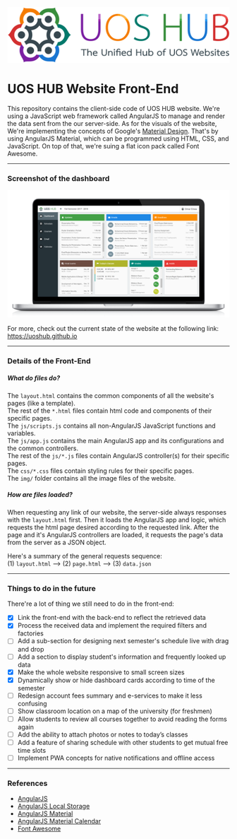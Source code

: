 ![](https://github.com/UOSHUB/Images/raw/master/slogan.png)

# UOS HUB Website Front-End

This repository contains the client-side code of UOS HUB website. 
We're using a JavaScript web framework called AngularJS to manage and render the data sent from the our server-side.
As for the visuals of the website, We're implementing the concepts of Google's [Material Design](https://material.io/guidelines). 
That's by using AngularJS Material, which can be programmed using HTML, CSS, and JavaScript.
On top of that, we're suing a flat icon pack called Font Awesome.

***

### Screenshot of the dashboard

![](./img/dashboard.png)

For more, check out the current state of the website at the following link:
https://uoshub.github.io

***

### Details of the Front-End

##### What do files do?
The `layout.html` contains the common components of all the website's pages (like a template).  
The rest of the `*.html` files contain html code and components of their specific pages.  
The `js/scripts.js` contains all non-AngularJS JavaScript functions and variables.  
The `js/app.js` contains the main AngularJS app and its configurations and the common controllers.  
The rest of the `js/*.js` files contain AngularJS controller(s) for their specific pages.  
The `css/*.css` files contain styling rules for their specific pages.  
The `img/` folder contains all the image files of the website.

##### How are files loaded?
When requesting any link of our website, the server-side always responses with the `layout.html` first.
Then it loads the AngularJS app and logic, which requests the html page desired according to the requested link.
After the page and it's AngularJS controllers are loaded, it requests the page's data from the server as a JSON object.

Here's a summary of the general requests sequence:  
(1) `layout.html` --> (2) `page.html` --> (3) `data.json`

***

### Things to do in the future

There're a lot of thing we still need to do in the front-end:

- [x] Link the front-end with the back-end to reflect the retrieved data
- [x] Process the received data and implement the required filters and factories
- [ ] Add a sub-section for designing next semester's schedule live with drag and drop
- [ ] Add a section to display student's information and frequently looked up data
- [x] Make the whole website responsive to small screen sizes
- [x] Dynamically show or hide dashboard cards according to time of the semester
- [ ] Redesign account fees summary and e-services to make it less confusing
- [ ] Show classroom location on a map of the university (for freshmen)
- [ ] Allow students to review all courses together to avoid reading the forms again
- [ ] Add the ability to attach photos or notes to today’s classes
- [ ] Add a feature of sharing schedule with other students to get mutual free time slots
- [ ] Implement PWA concepts for native notifications and offline access

***

### References

- [AngularJS](https://github.com/angular/angular.js)
- [AngularJS Local Storage](https://github.com/gsklee/ngStorage)
- [AngularJS Material](https://github.com/angular/material)
- [AngularJS Material Calendar](https://github.com/jsmodules/angular-material-calendar)
- [Font Awesome](https://github.com/FortAwesome/Font-Awesome)
